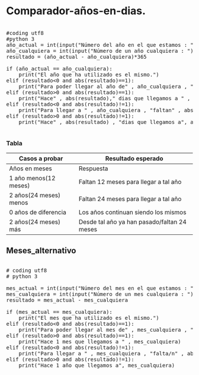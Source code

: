 # Comparador-años-en-dias.


<pre>

#coding utf8
#python 3
año_actual = int(input("Número del año en el que estamos : "))
año_cualquiera = int(input("Número de un año cualquiera : "))
resultado = (año_actual - año_cualquiera)*365

if (año_actual == año_cualquiera):
    print("El año que ha utilizado es el mismo.")
elif (resultado<0 and abs(resultado)==1):
    print("Para poder llegar al año de" , año_cualquiera , "faltan" , abs(resultado) , "dias")
elif (resultado>0 and abs(resultado)==1):
    print("Hace" , abs(resultado)," dias que llegamos a " , año_cualquiera)
elif (resultado<0 and abs(resultado)!=1):
    print("Para llegar a " , año_cualquiera , "faltan" , abs(resultado) , "dias")
elif (resultado>0 and abs(resultado)!=1):
    print("Hace" , abs(resultado) , "dias que llegamos a", año_cualquiera)
 	
</pre>


### Tabla


| Casos a probar | Resultado esperado |
| -------------- | ------------------ |
| Años en meses | Respuesta |
| 1 año menos(12 meses) | Faltan 12 meses para llegar a tal año |
| 2 años(24 meses) menos | Faltan 24 meses para llegar a tal año |
| 0 años de diferencia | Los años continuan siendo los mismos |
| 2 años(24 meses) más | Desde tal año ya han pasado/faltan 24 meses  |



## Meses_alternativo
<pre>

# coding utf8
# python 3

mes_actual = int(input("Número del mes en el que estamos : "))
mes_cualquiera = int(input("Número de un mes cualquiera : "))
resultado = mes_actual - mes_cualquiera

if (mes_actual == mes_cualquiera):
    print("El mes que ha utilizado es el mismo.")
elif (resultado<0 and abs(resultado)==1):
    print("Para poder llegar al mes de" , mes_cualquiera , "falta/n" , abs(resultado) , "mes/es")
elif (resultado>0 and abs(resultado)==1):
    print("Hace 1 mes que llegamos a " , mes_cualquiera)
elif (resultado<0 and abs(resultado)!=1):
    print("Para llegar a " , mes_cualquiera , "falta/n" , abs(resultado) , "mes/es ")
elif (resultado>0 and abs(resultado)!=1):
    print("Hace 1 año que llegamos a", mes_cualquiera)

</pre>
